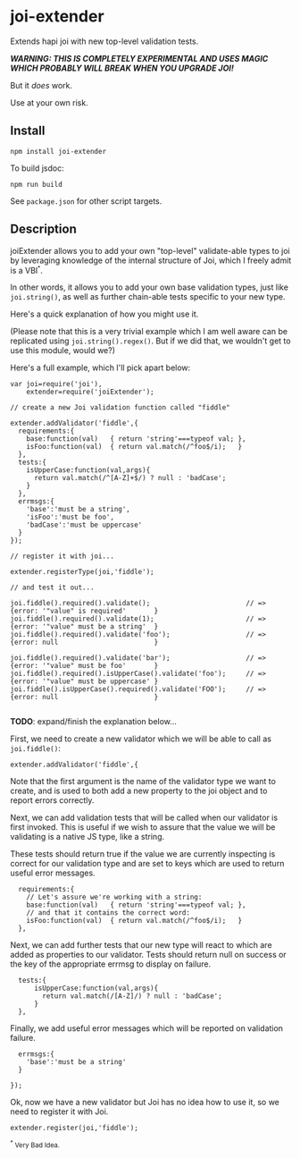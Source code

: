 # joi-extender

Extends hapi joi with new top-level validation tests.

__*WARNING: THIS IS COMPLETELY EXPERIMENTAL AND USES MAGIC WHICH PROBABLY WILL BREAK WHEN YOU UPGRADE JOI!*__

But it _does_ work.

Use at your own risk.

## Install

`npm install joi-extender`

To build jsdoc:

  `npm run build`
  
See `package.json` for other script targets.

## Description 

joiExtender allows you to add your own "top-level" validate-able types to joi by leveraging knowledge
of the internal structure of Joi, which I freely admit is a VBI<sup><small>\*</small></sup>.

In other words, it allows you to add your own base validation types, just like `joi.string()`, as well
as further chain-able tests specific to your new type.

Here's a quick explanation of how you might use it. 

(Please note that this is a very trivial example which I am well aware can be replicated using `joi.string().regex()`.
But if we did that, we wouldn't get to use this module, would we?)

Here's a full example, which I'll pick apart below:

```
var joi=require('joi'),
    extender=require('joiExtender');

// create a new Joi validation function called "fiddle"

extender.addValidator('fiddle',{
  requirements:{
    base:function(val)   { return 'string'===typeof val; },
    isFoo:function(val)  { return val.match(/^foo$/i);   }
  },
  tests:{
    isUpperCase:function(val,args){
      return val.match(/^[A-Z]+$/) ? null : 'badCase';
    }
  },
  errmsgs:{
    'base':'must be a string',
    'isFoo':'must be foo',
    'badCase':'must be uppercase'
  }
});

// register it with joi...

extender.registerType(joi,'fiddle');

// and test it out...

joi.fiddle().required().validate();                        // => {error: '"value" is required'       }
joi.fiddle().required().validate(1);                       // => {error: '"value" must be a string'  }
joi.fiddle().required().validate('foo');                   // => {error: null                        }

joi.fiddle().required().validate('bar');                   // => {error: '"value" must be foo'       }
joi.fiddle().required().isUpperCase().validate('foo');     // => {error: '"value" must be uppercase' }
joi.fiddle().isUpperCase().required().validate('FOO');     // => {error: null                        }


```

__TODO__: expand/finish the explanation below...

First, we need to create a new validator which we will be able to call as `joi.fiddle()`:
    
```
extender.addValidator('fiddle',{
```

Note that the first argument is the name of the validator type we want to create, and is used to 
both add a new property to the joi object and to report errors correctly.

Next, we can add validation tests that will be called when our validator is first invoked. This is
useful if we wish to assure that the value we will be validating is a native JS type, like a string.

These tests should return true if the value we are currently inspecting is correct for our
validation type and are set to keys which are used to return useful error messages.

```
  requirements:{
    // Let's assure we're working with a string:
    base:function(val)   { return 'string'===typeof val; },
    // and that it contains the correct word:
    isFoo:function(val)  { return val.match(/^foo$/i);   }
  },
```

Next, we can add further tests that our new type will react to which are added as properties to our
validator. Tests should return null on success or the key of the appropriate errmsg to display on failure.

```
  tests:{
      isUpperCase:function(val,args){
        return val.match(/[A-Z]/) ? null : 'badCase';
      }
  },
```

Finally, we add useful error messages which will be reported on validation failure.

```
  errmsgs:{
    'base':'must be a string'
  }
  
});
```

Ok, now we have a new validator but Joi has no idea how to use it, so we need to register it with Joi.

```
extender.register(joi,'fiddle');

```

<small><sup>\*</sup> Very Bad Idea.</small>
